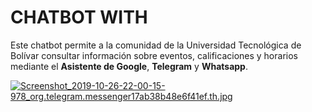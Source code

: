 # CHATBOT WITH

Este chatbot permite a la comunidad de la Universidad Tecnológica de Bolívar consultar información sobre eventos, calificaciones y horarios mediante el **Asistente de Google**, **Telegram** y **Whatsapp**.

[![Screenshot_2019-10-26-22-00-15-978_org.telegram.messenger17ab38b48e6f41ef.th.jpg](http://imgurl.me/images/2019/10/27/Screenshot_2019-10-26-22-00-15-978_org.telegram.messenger17ab38b48e6f41ef.th.jpg)](http://imgurl.me/image/PKNqH)

